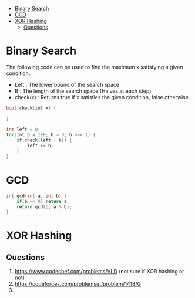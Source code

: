 - [Binary Search](#binary-search)
- [GCD](#gcd)
- [XOR Hashing](#xor-hashing)
  - [Questions](#questions)

# Binary Search

The following code can be used to find the maximum x satisfying a given condition. 
- Left : The lower bound of the search space
- B : The length of the search space (Halves at each step)
- check(x) : Returns true if x satisfies the given condition, false otherwise.
```c++
bool check(int x) {
    
}

int left = 0;
for(int b = 1E8; b > 0; b >>= 1) { 
    if(check(left + b)) {
        left += b;
    }
}
```

# GCD

```c++
int gcd(int a, int b) {
    if(b == 0) return a;
    return gcd(b, a % b);
}
```

# XOR Hashing

## Questions
1. https://www.codechef.com/problems/VLD (not sure if XOR hashing or not)
2. https://codeforces.com/problemset/problem/1418/G
3. 